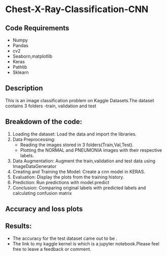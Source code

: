 # Chest-X-Ray-Classification-CNN

## Code Requirements

* Numpy
* Pandas
* cv2
* Seaborn,matplotlib
* Keras
* Pathlib
* Sklearn

## Description

This is an image classification problem on Kaggle Datasets.The dataset contains 3 folders -train, validation and test




## Breakdown of the code:

1. Loading the dataset: Load the data and import the libraries.
2. Data Preprocessing:
     * Reading the images stored in 3 folders(Train,Val,Test).
     * Plotting the NORMAL and PNEUMONIA images with their respective labels.
3. Data Augmentation: Augment the train,validation and test data using ImageDataGenerator
4. Creating and Training the Model: Create a cnn model in KERAS.
5. Evaluation: Display the plots from the training history.
6. Prediction: Run predictions with model.predict
7. Conclusion: Comparing original labels with predicted labels and calculating confusion matrix

## Accuracy and loss plots





## Results:

- The accuracy for the test dataset came out to be  . 
- The link to my kaggle kernel is   which is a jupyter notebook.Please feel free to leave a feedback or comment.

